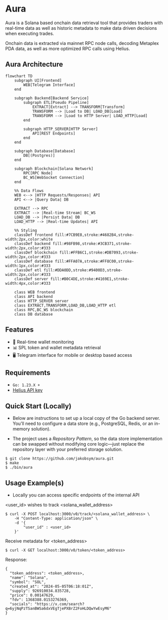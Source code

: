 # Aura
Aura is a Solana based onchain data retrieval tool that provides traders with real-time data as well as historic metadata to make data driven decisions when executing trades.

Onchain data is extracted via mainnet RPC node calls, decoding Metaplex PDA data, as well as more optimized RPC calls using Helius.

## Aura Architecture
```mermaid
flowchart TD
    subgraph UI[Frontend]
        WEB[Telegram Interface]
    end

    subgraph Backend[Backend Service]
        subgraph ETL[Pseudo Pipeline]
            EXTRACT[Extract] --> TRANSFORM[Transform]
            TRANSFORM --> |Load to DB| LOAD_DB[Load]
            TRANSFORM --> |Load to HTTP Server| LOAD_HTTP[Load]
        end
        
        subgraph HTTP_SERVER[HTTP Server]
            API[REST Endpoints]
        end
    end

    subgraph Database[Database]
        DB[(Postgres)]
    end

    subgraph Blockchain[Solana Network]
        RPC[RPC Node]
        BC_WS[WebSocket Connection]
    end

    %% Data Flows
    WEB <--> |HTTP Requests/Responses| API
    API <--> |Query Data| DB
    
    EXTRACT --> RPC
    EXTRACT --> |Real-time Stream| BC_WS
    LOAD_DB --> |Persist Data| DB
    LOAD_HTTP --> |Real-time Updates| API

    %% Styling
    classDef frontend fill:#7CB9E8,stroke:#4682B4,stroke-width:2px,color:white
    classDef backend fill:#98FB98,stroke:#3CB371,stroke-width:2px,color:#333
    classDef blockchain fill:#FFB6C1,stroke:#DB7093,stroke-width:2px,color:#333
    classDef database fill:#FFA07A,stroke:#FF8C00,stroke-width:1px,color:#333
    classDef etl fill:#DDA0DD,stroke:#9400D3,stroke-width:2px,color:#333
    classDef server fill:#B0C4DE,stroke:#4169E1,stroke-width:4px,color:#333

    class WEB frontend
    class API backend
    class HTTP_SERVER server
    class EXTRACT,TRANSFORM,LOAD_DB,LOAD_HTTP etl
    class RPC,BC_WS blockchain
    class DB database
```
## Features
- 🔎 Real-time wallet monitoring
- 📊 SPL token and wallet metadata retrieval
- 🖥️ Telegram interface for mobile or desktop based access

## Requirements
- `Go: 1.23.X +`
- [Helius API key](https://dashboard.helius.dev/)

## Quick Start (Locally)
- Below are instructions to set up a local copy of the Go backend server. You’ll need to configure a data store (e.g., PostgreSQL, Redis, or an in-memory solution). 

- The project uses a *Repository Pattern*, so the data store implementation can be swapped without modifying core logic—just replace the repository layer with your preferred storage solution.
```
$ git clone https://github.com/jakobsym/aura.git
$ make
$ ./bin/aura
```

## Usage Example(s)
- Locally you can access specific endpoints of the internal API
    


<user_id> wishes to track <solana_wallet_address>
```
$ curl -X POST localhost:3000/v0/track/<solana_wallet_address> \
    -H "Content-Type: application/json" \
    -d '{
        "user_id" : <user_id>
    }'
```

Receive metadata for <token_address>
```
$ curl -X GET localhost:3000/v0/token/<token_address>

```
Response:
```
{
  "token_address": <token_address>,
  "name": "Solana",
  "symbol": "SOL",
  "created_at": "2024-05-05T06:18:01Z",
  "supply": 926910034.835728,
  "price": 0.00147629,
  "fdv": 1368388.0153276369,
  "socials": "https://x.com/search?q=6yjNqPzTSanBWSa6dxVEgTjePXBrZ2FoHLDQwYwEsyM6"
}
```
